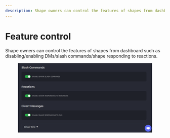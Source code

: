 ```yaml
---
description: Shape owners can control the features of shapes from dashboard.
---
```


# Feature control

Shape owners can control the features of shapes from dashboard such as disabling/enabling DMs/slash commands/shape responding to reactions.

<figure><img src="../.gitbook/assets/Screenshot 2023-11-30 113414.png" alt=""><figcaption></figcaption></figure>
